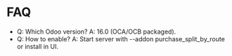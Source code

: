 # FAQ

- Q: Which Odoo version? A: 16.0 (OCA/OCB packaged).
- Q: How to enable? A: Start server with --addon purchase_split_by_route or install in UI.
